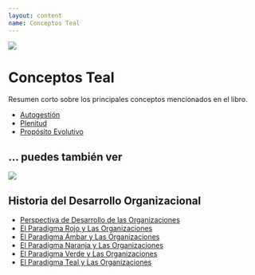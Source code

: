 ```yaml
---
layout: content
name: Conceptos Teal
---
```

![](/media/fundamental-assumptions.jpg)

# Conceptos Teal

Resumen corto sobre los principales conceptos mencionados en el libro.

* [Autogestión](../../theory/self-management/)
* [Plenitud](../../theory/wholeness/)
* [Propósito Evolutivo](../../theory/evolutionary-purpose/)

## ... puedes también ver

![](/media/1_018-small.png)

## Historia del Desarrollo Organizacional

* [Perspectiva de Desarrollo de las Organizaciones](../../theory/theory/developmental-perspective-on-organizations/)
* [El Paradigma Rojo y Las Organizaciones](../../theory/red-organizations/)
* [El Paradigma Ámbar y Las Organizaciones](../../theory/theory/amber-paradigm-and-organizations/)
* [El Paradigma Naranja y Las Organizaciones](../../theory/theory/orange-paradigm-and-organizations/)
* [El Paradigma Verde y Las Organizaciones](../../heory/theory/green-paradigm-and-organizations/)
* [El Paradigma Teal y Las Organizaciones](../../theory/theory/teal-paradigm-and-organizations/)
